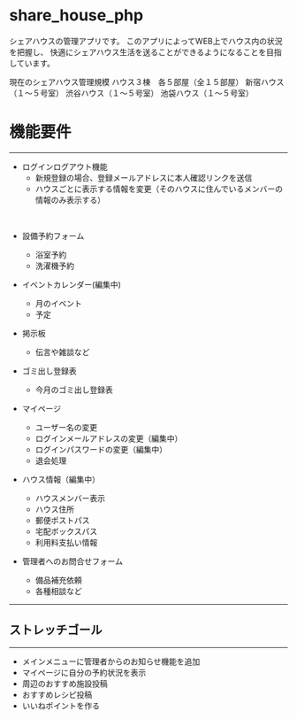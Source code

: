 # share_house_php
シェアハウスの管理アプリです。
このアプリによってWEB上でハウス内の状況を把握し、
快適にシェアハウス生活を送ることができるようになることを目指しています。

現在のシェアハウス管理規模
ハウス３棟　各５部屋（全１５部屋）
   新宿ハウス（１〜５号室）
   渋谷ハウス（１〜５号室）
   池袋ハウス（１〜５号室）



# 機能要件
---

* ログインログアウト機能
   * 新規登録の場合、登録メールアドレスに本人確認リンクを送信
   * ハウスごとに表示する情報を変更（そのハウスに住んでいるメンバーの情報のみ表示する）
<br>
  
* 設備予約フォーム
   * 浴室予約
   * 洗濯機予約

* イベントカレンダー(編集中)
    * 月のイベント
    * 予定

* 掲示板
   * 伝言や雑談など

* ゴミ出し登録表
   * 今月のゴミ出し登録表

* マイページ
   * ユーザー名の変更
   * ログインメールアドレスの変更（編集中）
   * ログインパスワードの変更（編集中）
   * 退会処理

* ハウス情報（編集中）
   * ハウスメンバー表示
   * ハウス住所
   * 郵便ポストパス
   * 宅配ボックスパス
   * 利用料支払い情報

* 管理者へのお問合せフォーム
    * 備品補充依頼
    * 各種相談など
 
---


## ストレッチゴール
---
* メインメニューに管理者からのお知らせ機能を追加
* マイページに自分の予約状況を表示
* 周辺のおすすめ施設投稿
* おすすめレシピ投稿
* いいねポイントを作る
